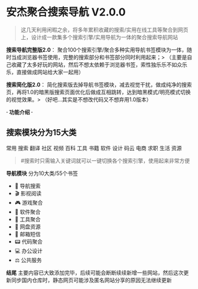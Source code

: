 # 安杰聚合搜索导航 V2.0.0
> 这几天利用闲暇之余，将多年累积收藏的搜索/实用在线工具等聚合到网页上，设计成一款集多个搜索引擎/实用导航为一体的聚合搜索导航网站

 **搜索导航完整版2.0**： 聚合100个搜索引擎/聚合多种实用导航书签模块为一体，随时当成浏览器书签使用，完整的搜索部分和书签部分同时利用起来；> （主要是自己收藏了太多好玩的网站，然后不想太依赖于浏览器书签，索性独乐乐不如众乐乐，直接做成网站给大家一起用）

 **搜索简化版2.0**： 简化搜索版去掉导航书签模块，减去视觉干扰，做成纯净的搜索页，再将1.0的暗黑版搜索页面优化后做成互相跳转，达到暗黑模式/明亮模式切换的视觉效果。> （好吧...其实是不想改代码又不想弃用1.0版本）

 **· 功能介绍 ·** 
## 搜索模块分为15大类
常用 搜索 翻译 社区 视频
百科 工具 书籍 软件 设计
码云 电商 求职 生活 资源
> #搜索时只需输入关键词就可以一键切换各个搜索引擎，使用起来非常方便

 **导航模块**  分为10大类/55个书签
- 🧭 导航搜索
- 🎬 影视阅读
- 🎮 游戏聚合
- 📱 软件聚合
- 🧰 工具聚合
- 💾 网盘资源
- 📧 邮箱短信
- 📟 代码聚合
- 💻 办公设计
- ⚖️ 公共服务


 **结尾** 
 主要内容已大致添加完毕，后续可能会断断续续新增一些网站，然后这次更新同步国内仓库时，静态网页可能涉及匿名网站分享的原因无法继续更新
